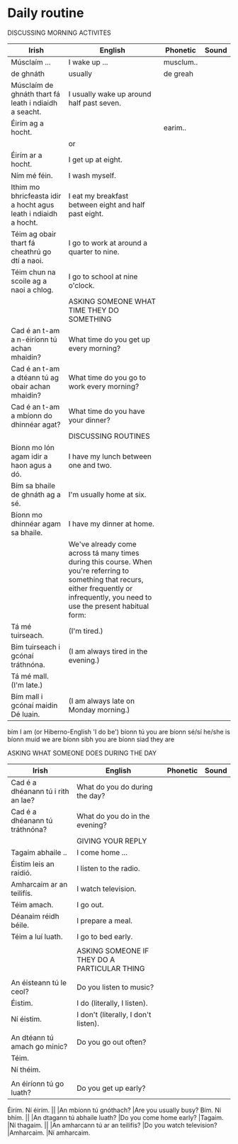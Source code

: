 # Daily routine

DISCUSSING MORNING ACTIVITES

|Irish|English|Phonetic|Sound|
|------|-------|--------|-----|
|Músclaím ... |I wake up ...|musclum..
|de ghnáth |usually|de greah
|Músclaím de ghnáth thart fá leath i ndiaidh a seacht.|I usually wake up around half past seven.
|Éirím ag a hocht.||earim..
||or
|Éirím ar a hocht. |I get up at eight.
|Ním mé féin. |I wash myself.
|Ithim mo bhricfeasta idir a hocht agus leath i ndiaidh a hocht.|I eat my breakfast between eight and half past eight.
|Téim ag obair thart fá cheathrú go dtí a naoi. |I go to work at around a quarter to nine.
|Téim chun na scoile ag a naoi a chlog. |I go to school at nine o'clock.
||ASKING SOMEONE WHAT TIME THEY DO SOMETHING
|Cad é an t-am a n-éiríonn tú achan mhaidin? |What time do you get up every morning?
|Cad é an t-am a dtéann tú ag obair achan mhaidin?|What time do you go to work every morning?
|Cad é an t-am a mbíonn do dhinnéar agat? |What time do you have your dinner?
||DISCUSSING ROUTINES
|Bíonn mo lón agam idir a haon agus a dó. |I have my lunch between one and two.
|Bím sa bhaile de ghnáth ag a sé. |I'm usually home at six.
|Bíonn mo dhinnéar agam sa bhaile. |I have my dinner at home.
||We've already come across tá many times during this course. When you're referring to something that recurs, either frequently or infrequently, you need to use the present habitual form:
|Tá mé tuirseach.	|(I'm tired.)
|Bím tuirseach i gcónaí tráthnóna.|(I am always tired in the evening.)
|Tá mé mall.(I'm late.)
|Bím mall i gcónaí maidin Dé luain.|(I am always late on Monday morning.)

bím	I am (or Hiberno-English 'I do be')
bíonn tú	you are
bíonn sé/sí	he/she is
bíonn muid	we are
bíonn sibh	you are
bíonn siad	they are


ASKING WHAT SOMEONE DOES DURING THE DAY

|Irish|English|Phonetic|Sound|
|------|-------|--------|-----|
|Cad é a dhéanann tú i rith an lae? |What do you do during the day?
|Cad é a dhéanann tú tráthnóna? |What do you do in the evening?
||GIVING YOUR REPLY
|Tagaim abhaile .. |I come home ...
|Éistim leis an raidió. |I listen to the radio.
|Amharcaim ar an teilifís. |I watch television.
|Téim amach. |I go out.
|Déanaim réidh béile. |I prepare a meal.
|Téim a luí luath. |I go to bed early.
||
||ASKING SOMEONE IF THEY DO A PARTICULAR THING
||
|An éisteann tú le ceol? |Do you listen to music?
|Éistim. |I do (literally, I listen).
|Ní éistim. |I don't (literally, I don't listen).
||
|An dtéann tú amach go minic? |Do you go out often?
|Téim.
|Ní théim.
||
|An éiríonn tú go luath? |Do you get up early?
Éirím.
Ní éirím.
||
|An mbíonn tú gnóthach? |Are you usually busy?
Bím.
Ní bhím.
||
|An dtagann tú abhaile luath? |Do you come home early?
|Tagaim.
|Ní thagaim.
||
|An amharcann tú ar an teilifís? |Do you watch television?
|Amharcaim.
|Ní amharcaim.